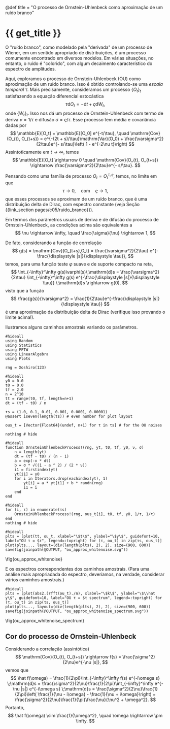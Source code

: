 
@def title = "O processo de Ornstein-Uhlenbeck como aproximação de um ruído branco"

# {{ get_title }}

O "ruído branco", como modelado pela "derivada" de um processo de Wiener, em um sentido apropriado de distribuições, é um processo comumente encontrado em diversos modelos. Em várias situações, no entanto, o ruído é "colorido", com algum decaimento característico do espectro de amplitudes.

Aqui, exploramos o processo de Ornstein-Uhlenbeck (OU) como aproximação de um ruído branco. Isso é obtido controlando-se uma *escala temporal* $\tau.$ Mais precisamente, consideramos um processo $\{O_t\}_t$ satisfazendo a equação diferencial estocástica
$$
    \tau \mathrm{d}O_t = - \mathrm{d}t + \varsigma \mathrm{d}W_t,
$$
onde $\{W_t\}_t.$ Isso nos dá um processo de Ornstein-Uhlenbeck com termo de deriva $\nu = 1/\tau$ e difusão $\sigma = \varsigma/\tau.$ Esse processo tem média e covariância dadas por
$$
\mathbb{E}[O_t] = \mathbb{E}[O_0] e^{-t/\tau}, \quad
\mathrm{Cov}(O_{t}, O_{t+s}) = e^{-(2t + s)/\tau}\mathrm{Var}(O_0) + \frac{\varsigma^2}{2\tau}e^{- s/\tau}\left( 1 - e^{-2\nu t}\right)
$$
Assintoticamente em $t\rightarrow \infty,$ temos
$$
\mathbb{E}[O_t] \rightarrow 0  \quad
\mathrm{Cov}(O_{t}, O_{t+s}) \rightarrow \frac{\varsigma^2}{2\tau}e^{- s/\tau}.
$$

Pensando como uma família de processo $O_t = O_t^{\tau, \varsigma},$ temos, no limite em que
$$
\tau \rightarrow 0, \quad \textrm{com} \quad \varsigma \rightarrow 1,
$$
que esses processos se aproximam de um ruído branco, que é uma distribuição delta de Dirac, com espectro constante (veja Seção {{link_section pages/c05/ruido_branco}}). 

Em termos dos parâmetros usuais de deriva e de difusão do processo de Ornstein-Uhlenbeck, as condições acima são equivalentes a
$$
\nu \rightarrow \infty, \quad \frac{\sigma}{\nu} \rightarrow 1,
$$

De fato, considerando a função de correlação
$$
    g(s) = \mathrm{Cov}(O_{t+s},O_t) = \frac{\varsigma^2}{2\tau} e^{-\frac{\displaystyle |s|}{\displaystyle \tau}},
$$
temos, para uma função teste $\varphi$ suave e de suporte compacto na reta,
$$
    \int_{-\infty}^\infty g(s)\varphi(s)\;\mathrm{d}s = \frac{\varsigma^2}{2\tau} \int_{-\infty}^\infty g(s) e^{-\frac{\displaystyle |s|}{\displaystyle \tau}} \;\mathrm{d}s \rightarrow g(0),
$$
visto que a função
$$
    \frac{g(s)}{\varsigma^2} = \frac{1}{2\tau}e^{-\frac{\displaystyle |s|}{\displaystyle \tau}}
$$
é uma aproximação da distribuição delta de Dirac (verifique isso provando o limite acima!).

Ilustramos alguns caminhos amostrais variando os parâmetros.

```julia:ou_approx_whitenoise
#hideall
using Random
using Statistics
using FFTW
using LinearAlgebra
using Plots

rng = Xoshiro(123)
```

```julia:ou_approx_whitenoise
#hideall
y0 = 0.0
t0 = 0.0
tf = 2.0
n = 2^10
tt = range(t0, tf, length=n+1)
dt = (tf - t0) / n

τs = (1.0, 0.1, 0.01, 0.001, 0.0001, 0.00001)
@assert iseven(length(τs)) # even number for plot layout

ous_t = [Vector{Float64}(undef, n+1) for τ in τs] # for the OU noises

nothing # hide
```

```julia:ou_approx_whitenoise
#hideall
function OrnsteinUhlenbeckProcess!(rng, yt, t0, tf, y0, ν, σ)
    n = length(yt)
    dt = (tf - t0) / (n - 1)
    a = exp(-ν * dt)
    b = σ * √((1 - a ^ 2) / (2 * ν))
    i1 = firstindex(yt)
    yt[i1] = y0
    for i in Iterators.drop(eachindex(yt), 1)
        yt[i] = a * yt[i1] + b * randn(rng)
        i1 = i
    end
end
```

```julia:ou_approx_whitenoise
#hideall
for (i, τ) in enumerate(τs)
    OrnsteinUhlenbeckProcess!(rng, ous_t[i], t0, tf, y0, 1/τ, 1/τ)
end
nothing # hide
```

```julia:ou_approx_whitenoise
#hideall
plts = [plot(tt, ou_t, xlabel="\$t\$", ylabel="\$y\$", guidefont=10, label="OU τ = $τ", legend=:topright) for (τ, ou_t) in zip(τs, ous_t)]
plot(plts..., layout=(div(length(plts), 2), 2), size=(900, 600))
savefig(joinpath(@OUTPUT, "ou_approx_whitenoise.svg"))
```
\fig{ou_approx_whitenoise}

E os espectros correspondentes dos caminhos amostrais. (Para uma análise mais apropriadada do espectro, deveríamos, na verdade, considerar vários caminhos amostrais.)

```julia:ou_approx_whitenoise
#hideall
plts = [plot(abs2.(rfft(ou_t)./n), xlabel="\$k\$", ylabel="\$\\hat y\$", guidefont=10, label="OU τ = $τ spectrum", legend=:topright) for (τ, ou_t) in zip(τs, ous_t)]
plot(plts..., layout=(div(length(plts), 2), 2), size=(900, 600))
savefig(joinpath(@OUTPUT, "ou_approx_whitenoise_spectrum.svg"))
```
\fig{ou_approx_whitenoise_spectrum}

## Cor do processo de Ornstein-Uhlenbeck

Considerando a correlação (assintótica)
$$
\mathrm{Cov}(O_{t}, O_{t+s}) \rightarrow f(s) = \frac{\sigma^2}{2\nu}e^{-\nu |s|},
$$
vemos que
$$
\hat f(\omega) = \frac{1}{2\pi}\int_{-\infty}^\infty f(s) e^{-i\omega s} \;\mathrm{d}s = \frac{\sigma^2}{2\nu}\frac{1}{2\pi}\int_{-\infty}^\infty e^{-\nu |s|} e^{-i\omega s} \;\mathrm{d}s = \frac{\sigma^2}{2\nu}\frac{1}{2\pi}\left( \frac{1}{\nu - i\omega} - \frac{1}{\nu + i\omega}\right) = \frac{\sigma^2}{2\nu}\frac{1}{\pi}\frac{\nu}{\nu^2 + \omega^2}.
$$
Portanto, 
$$
\hat f(\omega) \sim \frac{1}{\omega^2}, \quad \omega \rightarrow \pm \infty.
$$